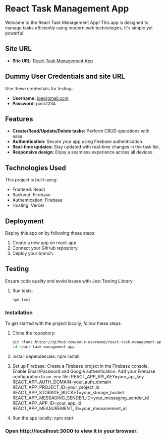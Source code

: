 # React Task Management App

Welcome to the React Task Management App! This app is designed to manage tasks efficiently using modern web technologies. It's simple yet powerful.

## Site URL

- **Site URL:** [React Task Management App](https://react-task-management-app-three.vercel.app)

## Dummy User Credentials and site URL
Use these credentials for testing:

- **Username:** joe@gmail.com
- **Password:** pass1234

## Features

- **Create/Read/Update/Delete tasks:** Perform CRUD operations with ease.
- **Authentication:** Secure your app using Firebase authentication.
- **Real-time updates:** Stay updated with real-time changes in the task list.
- **Responsive design:** Enjoy a seamless experience across all devices.

## Technologies Used

This project is built using:
- Frontend: React
- Backend: Firebase
- Authentication: Firebase
- Hosting: Vercel

## Deployment

Deploy this app on  by following these steps:

1. Create a new app on react-app
2. Connect your GitHub repository.
3. Deploy your branch.

## Testing

Ensure code quality and avoid issues with Jest Testing Library:

1. Run tests:
   ```sh
   npm test


### Installation

To get started with the project locally, follow these steps:

1. Clone the repository:
   ```bash
   git clone https://github.com/your-username/react-task-management-app.git
   cd react-task-management-app

2. Install dependencies:
    npm install

3. Set up Firebase:
   Create a Firebase project in the Firebase console.
   Enable Email/Password and Google authentication.
   Add your Firebase configuration to an .env file:
      REACT_APP_API_KEY=your_api_key
      REACT_APP_AUTH_DOMAIN=your_auth_domain
      REACT_APP_PROJECT_ID=your_project_id
      REACT_APP_STORAGE_BUCKET=your_storage_bucket
      REACT_APP_MESSAGING_SENDER_ID=your_messaging_sender_id
      REACT_APP_APP_ID=your_app_id
      REACT_APP_MEASUREMENT_ID=your_measurement_id

4. Run the app locally:
      npm start

### Open http://localhost:3000 to view it in your browser.